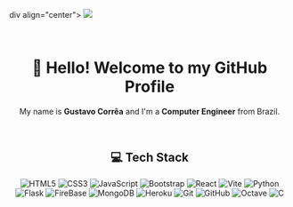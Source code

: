 div align="center">
  <img src="https://media1.tenor.com/m/CFyGnTjUqw4AAAAd/dinosaur.gif" />
</div>

<!-- <div align="center">
  <img src="https://i.gifer.com/fz6c.gif" />
</div> -->

<br/>

<h1 align="center">👋 Hello! Welcome to my GitHub Profile</h1>
<p align="center">My name is <b>Gustavo Corrêa</b> and I'm a <b>Computer Engineer</b> from Brazil.</p>

<br/>

<h2 align="center">💻 Tech Stack</h2>
<p align="center">
  <img src="https://img.shields.io/badge/html5-%23E34F26.svg?style=for-the-badge&logo=html5&logoColor=E34F26&color=323330" alt="HTML5" />
  <img src="https://img.shields.io/badge/css3-%231572B6.svg?style=for-the-badge&logo=css3&logoColor=1572B6&color=323330" alt="CSS3" />
  <img src="https://img.shields.io/badge/javascript-%23323330.svg?style=for-the-badge&logo=javascript&logoColor=23F7DF1E&color=323330" alt="JavaScript" />
  <img src="https://img.shields.io/badge/bootstrap-%238511FA.svg?style=for-the-badge&logo=bootstrap&logoColor=8511FA&color=323330" alt="Bootstrap" />
  <img src="https://img.shields.io/badge/react-%2320232a.svg?style=for-the-badge&logo=react&logoColor=2361DAFB&color=323330" alt="React" />
  <img src="https://img.shields.io/badge/vite-%23646CFF.svg?style=for-the-badge&logo=vite&logoColor=646CFF&color=323330" alt="Vite" />
  <img src="https://img.shields.io/badge/python-3670A0?style=for-the-badge&logo=python&logoColor=FFDD54&color=323330" alt="Python" />
  <img src="https://img.shields.io/badge/flask-%23000.svg?style=for-the-badge&logo=flask&logoColor=FFFFFF&color=323330" alt="Flask" />
  <img src="https://img.shields.io/badge/firebase-a08021?style=for-the-badge&logo=firebase&logoColor=FFCD34&color=323330" alt="FireBase" />
  <img src="https://img.shields.io/badge/MongoDB-%234ea94b.svg?style=for-the-badge&logo=mongodb&logoColor=4EA94B&color=323330" alt="MongoDB" />
  <img src="https://img.shields.io/badge/heroku-%23430098.svg?style=for-the-badge&logo=heroku&logoColor=430098&color=323330" alt="Heroku" />
  <img src="https://img.shields.io/badge/git-%23F05033.svg?style=for-the-badge&logo=git&logoColor=F05033&color=323330" alt="Git" />
  <img src="https://img.shields.io/badge/github-%23121011.svg?style=for-the-badge&logo=github&logoColor=121011&color=323330" alt="GitHub" />
  <img src="https://img.shields.io/badge/OCTAVE-darkblue?style=for-the-badge&logo=octave&logoColor=fcd683&color=323330" alt="Octave" />
  <img src="https://img.shields.io/badge/c-%2300599C.svg?style=for-the-badge&logo=c&logoColor=00599C&color=323330" alt="C" />
</p>
